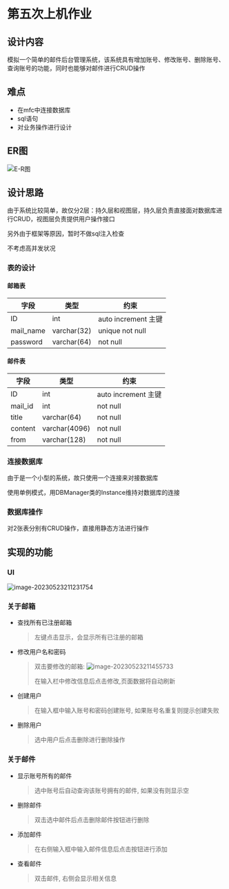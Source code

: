 # 第五次上机作业

## 设计内容

模拟一个简单的邮件后台管理系统，该系统具有增加账号、修改账号、删除账号、查询账号的功能，同时也能够对邮件进行CRUD操作

## 难点

- 在mfc中连接数据库
- sql语句
- 对业务操作进行设计

## ER图

![E-R图](D:\code\cpp\projects\AccessTest4\E-R图.jpg)

## 设计思路

由于系统比较简单，故仅分2层：持久层和视图层，持久层负责直接面对数据库进行CRUD，视图层负责提供用户操作接口

另外由于框架等原因，暂时不做sql注入检查

不考虑高并发状况

### 表的设计

#### 邮箱表

| 字段      | 类型        | 约束                |
| --------- | ----------- | ------------------- |
| ID        | int         | auto increment 主键 |
| mail_name | varchar(32) | unique not null     |
| password  | varchar(64) | not null            |

#### 邮件表

| 字段    | 类型          | 约束                |
| ------- | ------------- | ------------------- |
| ID      | int           | auto increment 主键 |
| mail_id | int           | not null            |
| title   | varchar(64)   | not null            |
| content | varchar(4096) | not null            |
| from    | varchar(128)  | not null            |

### 连接数据库

由于是一个小型的系统，故只使用一个连接来对接数据库

使用单例模式，用DBManager类的Instance维持对数据库的连接

### 数据库操作

对2张表分别有CRUD操作，直接用静态方法进行操作

## 实现的功能

### UI

![image-20230523211231754](D:\code\cpp\projects\AccessTest4\image-20230523211231754.png)

### 关于邮箱

- 查找所有已注册邮箱

  > 左键点击显示，会显示所有已注册的邮箱

- 修改用户名和密码

  > 双击要修改的邮箱:
  > ![image-20230523211455733](D:\code\cpp\projects\AccessTest4\image-20230523211455733.png)
  >
  > 在输入栏中修改信息后点击修改,页面数据将自动刷新

- 创建用户

  > 在输入框中输入账号和密码创建账号, 如果账号名重复则提示创建失败

- 删除用户

  > 选中用户后点击删除进行删除操作

### 关于邮件

- 显示账号所有的邮件

  > 选中账号后自动查询该账号拥有的邮件, 如果没有则显示空

- 删除邮件

  > 双击选中邮件后点击删除邮件按钮进行删除

- 添加邮件

  > 在右侧输入框中输入邮件信息后点击按钮进行添加

- 查看邮件

  > 双击邮件, 右侧会显示相关信息